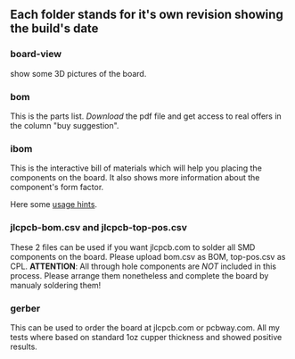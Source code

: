 ## Each folder stands for it's own revision showing the build's date

### board-view
show some 3D pictures of the board.

### bom
This is the parts list. *Download* the pdf file and get access to real offers in the column "buy suggestion".

### ibom
This is the interactive bill of materials which will help you placing the components on the board. It also shows more information about the component's form factor.

Here some [usage hints](https://github.com/openscopeproject/InteractiveHtmlBom/wiki/Usage#bom-page-mouse-actions).

### jlcpcb-bom.csv and jlcpcb-top-pos.csv
These 2 files can be used if you want jlcpcb.com to solder all SMD components on the board. Please upload bom.csv as BOM, top-pos.csv as CPL.
**ATTENTION**: All through hole components are *NOT* included in this process. Please arrange them nonetheless and complete the board by manualy soldering them!

### gerber
This can be used to order the board at jlcpcb.com or pcbway.com. All my tests where based on standard 1oz cupper thickness and showed positive results.
